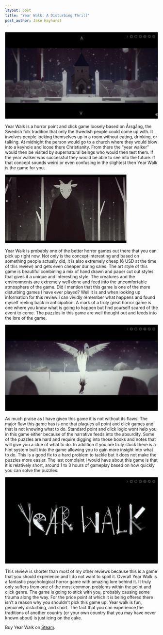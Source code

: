 ```yaml
---
layout: post
title: "Year Walk: A Disturbing Thrill"
post_author: Jake Hayhurst
---
```



![image](/public/images/Year_Walk_Church.jpg)


Year Walk is a horror point and click game loosely based on Årsgång, the Swedish folk tradition that only the Swedish people could come up with. It involves people locking themselves up in a room without eating, drinking, or talking. At midnight the person would go to a church where they would blow into a keyhole and loose there Christianity. From there the "year walker" would then be visited by supernatural beings who would then test them. If the year walker was successful they would be able to see into the future. If that concept sounds weird or even confusing in the slightest then Year Walk is the game for you.


![image](/public/images/Year_Walk_Goat.gif "NOPE")

Year Walk is probably one of the better horror games out there that you can pick up right now. Not only is the concept interesting and based on something people actually did, it is also extremely cheap (6 USD at the time of this review) and gets even cheaper during sales. The art style of this game is beautiful combining a mix of hand drawn and paper cut out styles that gives it a unique and interesting style. The creatures and the environments are extremely well done and feed into the uncomfortable atmosphere of the game. Did I mention that this game is one of the more disturbing games I have ever played? Well it is and when looking up information for this review I can vividly remember what happens and found myself reeling back in anticipation. A mark of a truly great horror game is one where you know what is going to happen but find yourself scared of the event to come. The puzzles in this game are well thought out and feeds into the lore of the game.


![image](/public/images/Year_Walk_Crow.jpg)

As much praise as I have given this game it is not without its flaws. The major flaw this game has is one that plagues all point and click games and that is not knowing what to do. Standard point and click logic wont help you in this game either because of the narrative feeds into the absurdity. Some of the puzzles are hard and require digging into those books and notes that will give you a clue of what to do. In addition if you are truly stuck there is a hint system built into the game allowing you to gain more insight into what to do. This is a good fix to a hard problem to tackle but it does not make the puzzles more easier. The last complaint I would have about this game is that it is relatively short, around 1 to 3 hours of gameplay based on how quickly you can solve the puzzles.


![image](/public/images/Year_Walk_Title.jpg)

 This review is shorter than most of my other reviews because this is a game that you should experience and I do not want to spoil it. Overall Year Walk is a fantastic psychological horror game with amazing lore behind it. It truly only suffers from one of the most common problems within the point and click genre. The game is going to stick with you, probably causing some trauma along the way. For the price point at which it is being offered there isn't a reason why you shouldn't pick this game up. Year walk is fun, genuinely disturbing, and short. The fact that you can experience the traditions of another country (or your own country that you may have never known about) is just icing on the cake.


Buy Year Walk on [Steam](http://store.steampowered.com/app/269050/).
